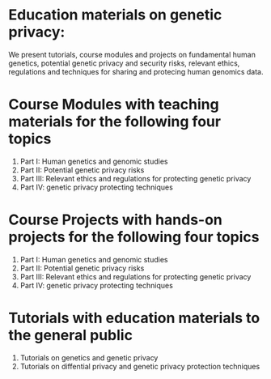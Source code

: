 # Education materials on genetic privacy:
We present tutorials, course modules and projects on fundamental human genetics, potential genetic privacy and security risks, relevant ethics, regulations and techniques for sharing and protecing human genomics data.

# Course Modules with teaching materials for the following four topics
1. Part I: Human genetics and genomic studies
2. Part II: Potential genetic privacy risks
3. Part III: Relevant ethics and regulations for protecting genetic privacy
4. Part IV: genetic privacy protecting techniques

# Course Projects with hands-on projects for the following four topics
1. Part I: Human genetics and genomic studies
2. Part II: Potential genetic privacy risks
3. Part III: Relevant ethics and regulations for protecting genetic privacy
4. Part IV: genetic privacy protecting techniques

# Tutorials with education materials to the general public
1. Tutorials on genetics and genetic privacy
2. Tutorials on diffential privacy and genetic privacy protection techniques
